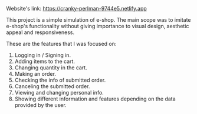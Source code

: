 Website's link: https://cranky-perlman-9744e5.netlify.app

This project is a simple simulation of e-shop. The main scope was to imitate e-shop's functionality without giving importance to visual design, aesthetic appeal and responsiveness.

These are the features that I was focused on:

1) Logging in / Signing in.
2) Adding items to the cart.
3) Changing quantity in the cart.
4) Making an order.
5) Checking the info of submitted order.
6) Canceling the submitted order.
7) Viewing and changing personal info.
8) Showing different information and features depending on the data provided by the user.
